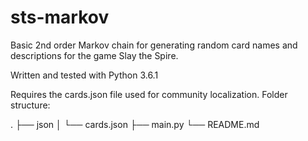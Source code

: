 # sts-markov

Basic 2nd order Markov chain for generating random card names and descriptions for the game Slay the Spire. 

Written and tested with Python 3.6.1

Requires the cards.json file used for community localization. Folder structure:

.
├── json
│   └── cards.json
├── main.py
└── README.md
